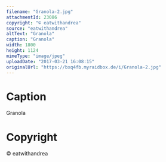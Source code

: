 ```yaml
---
filename: "Granola-2.jpg"
attachmentId: 23086
copyright: "© eatwithandrea"
source: "eatwithandrea"
altText: "Granola"
caption: "Granola"
width: 1800
height: 1124
mimeType: "image/jpeg"
uploadDate: "2017-03-21 16:08:15"
originalUrl: "https://bxq4fb.myraidbox.de/i/Granola-2.jpg"
---
```


# Caption

Granola

# Copyright

© eatwithandrea
